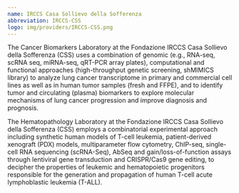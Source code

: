 ```yaml
---
name: IRCCS Casa Sollievo della Sofferenza
abbreviation: IRCCS-CSS
logo: img/providers/IRCCS-CSS.png
---
```


The Cancer Biomarkers Laboratory at the Fondazione IRCCS Casa Sollievo della Sofferenza (CSS) uses a combination of genomic (e.g., RNA-seq, scRNA seq, miRNA-seq, qRT-PCR array plates), computational and functional approaches (high-throughput genetic screening, shMIMICS library) to analyze lung cancer transcriptome in primary and commercial cell lines as well as in human tumor samples (fresh and FFPE), and to identify tumor and circulating (plasma) biomarkers to explore molecular mechanisms of lung cancer progression and improve diagnosis and prognosis.

The Hematopathology Laboratory at the Fondazione IRCCS Casa Sollievo della Sofferenza  (CSS) employs a combinatorial experimental approach including synthetic human models of T-cell leukemia, patient-derived xenograft (PDX) models, multiparameter flow cytometry, ChIP-seq, single-cell RNA sequencing (scRNA-Seq), AbSeq and gain/loss-of-function assays through lentiviral gene transduction and CRISPR/Cas9 gene editing, to decipher the properties of leukemic and hematopoietic progenitors responsible for the generation and propagation of human T-cell acute lymphoblastic leukemia (T-ALL).
